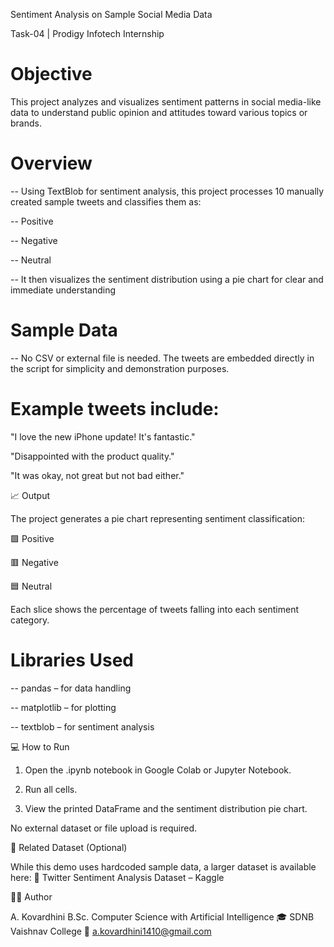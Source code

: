 Sentiment Analysis on Sample Social Media Data

Task-04 | Prodigy Infotech Internship

# Objective

This project analyzes and visualizes sentiment patterns in social media-like data to understand public opinion and attitudes toward various topics or brands.



# Overview

-- Using TextBlob for sentiment analysis, this project processes 10 manually created sample tweets and classifies them as:

-- Positive

-- Negative

-- Neutral

-- It then visualizes the sentiment distribution using a pie chart for clear and immediate understanding

# Sample Data

-- No CSV or external file is needed. The tweets are embedded directly in the script for simplicity and demonstration purposes.

# Example tweets include: 

"I love the new iPhone update! It's fantastic."

"Disappointed with the product quality."

"It was okay, not great but not bad either."



📈 Output

The project generates a pie chart representing sentiment classification:

🟩 Positive

🟥 Negative

🟦 Neutral

Each slice shows the percentage of tweets falling into each sentiment category.



# Libraries Used

-- pandas – for data handling

-- matplotlib – for plotting

-- textblob – for sentiment analysis


💻 How to Run

1. Open the .ipynb notebook in Google Colab or Jupyter Notebook.

2. Run all cells.

3. View the printed DataFrame and the sentiment distribution pie chart.


No external dataset or file upload is required.


📘 Related Dataset (Optional)

While this demo uses hardcoded sample data, a larger dataset is available here:
🔗 Twitter Sentiment Analysis Dataset – Kaggle


👩‍💻 Author

A. Kovardhini
B.Sc. Computer Science with Artificial Intelligence
🎓 SDNB Vaishnav College
📧 a.kovardhini1410@gmail.com
